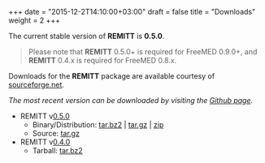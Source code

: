 +++
date = "2015-12-2T14:10:00+03:00"
draft = false
title = "Downloads"
weight = 2
+++

The current stable version of **REMITT** is **0.5.0**.

> Please note that **REMITT** 0.5.0+ is required for FreeMED 0.9.0+, and **REMITT** 0.4.x is required for FreeMED 0.8.x.

Downloads for the **REMITT** package are available courtesy of [sourceforge.net](http://sourceforge.net/project/showfiles.php?group_id=1428&package_id=132961).

*The most recent version can be downloaded by visiting the [Github page](https://github.com/freemed/remitt).*

* REMITT v[0.5.0](http://sourceforge.net/projects/freemed/files/remitt/0.5.0/)
  * Binary/Distribution: [tar.bz2](http://sourceforge.net/projects/freemed/files/remitt/0.5.0/remitt-0.5.0-dist.tar.bz2/download) | [tar.gz](http://sourceforge.net/projects/freemed/files/remitt/0.5.0/remitt-0.5.0-dist.tar.gz/download) | [zip](http://sourceforge.net/projects/freemed/files/remitt/0.5.0/remitt-0.5.0-dist.zip/download)
  * Source: [tar.gz](http://sourceforge.net/projects/freemed/files/remitt/0.5.0/remitt-0.5.0-src.tar.gz/download)
* REMITT v[0.4.0](http://sourceforge.net/projects/freemed/files/remitt/0.4.0/)
  * Tarball: [tar.bz2](http://sourceforge.net/projects/freemed/files/remitt/0.4.0/remitt-0.4.0.tar.bz2/download)

